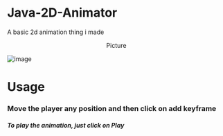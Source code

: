 # Java-2D-Animator
A basic 2d animation thing i made

<p align="center">
  Picture
</p>

![image](https://github.com/tlhcodee/Java-2D-Animator/assets/136689385/45af06a7-468a-4923-835a-923c51c058d7)

<h1>Usage</h1>
<h3>Move the player any position and then click on add keyframe</h3>
<h5>To play the animation, just click on Play</h5>
